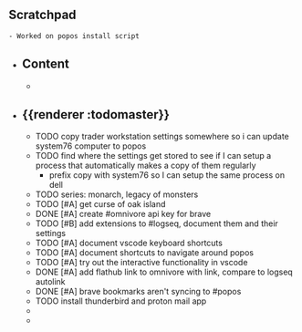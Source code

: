 ## Scratchpad
	- Worked on popos install script
- ## Content
	-
- ## {{renderer :todomaster}}
	- TODO copy trader workstation settings somewhere so i can update system76 computer to popos
	- TODO find where the settings get stored to see if I can setup a process that automatically makes a copy of them regularly
		- prefix copy with system76 so I can setup the same process on dell
	- TODO series: monarch, legacy of monsters
	- TODO [#A] get curse of oak island
	- DONE [#A] create #omnivore api key for brave
	- TODO [#B] add extensions to #logseq, document them and their settings
	- TODO [#A] document vscode keyboard shortcuts
	- TODO [#A] document shortcuts to navigate around popos
	- TODO [#A] try out the interactive functionality in vscode
	- DONE [#A] add flathub link to omnivore with link, compare to logseq autolink
	- DONE [#A] brave bookmarks aren't syncing to #popos
	- TODO install thunderbird and proton mail app
	-
	-